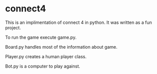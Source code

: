 # connect4
This is an implimentation of connect 4 in python. It was written as a fun project.

To run the game execute game.py. 

Board.py handles most of the information about game. 

Player.py creates a human player class. 

Bot.py is a computer to play against.
